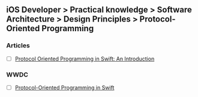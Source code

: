 ## iOS Developer > Practical knowledge > Software Architecture > Design Principles > Protocol-Oriented Programming

### Articles
- [ ] [Protocol Oriented Programming in Swift: An Introduction](https://www.appcoda.com/protocol-oriented-programming/)

### WWDC
- [ ] [Protocol-Oriented Programming in Swift](https://developer.apple.com/videos/play/wwdc2015/408/)


